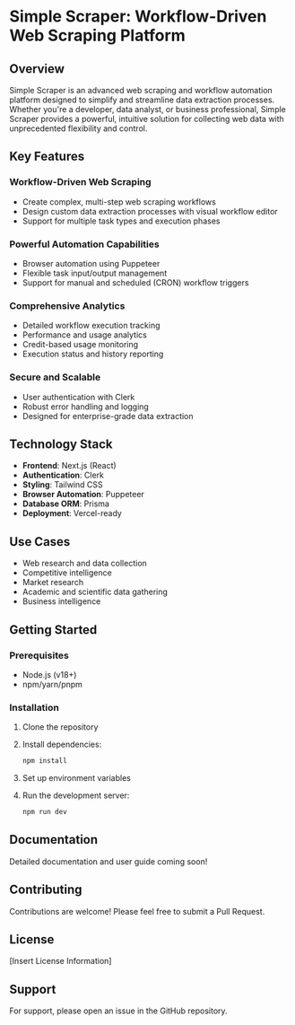 # Simple Scraper: Workflow-Driven Web Scraping Platform

## Overview

Simple Scraper is an advanced web scraping and workflow automation platform designed to simplify and streamline data extraction processes. Whether you're a developer, data analyst, or business professional, Simple Scraper provides a powerful, intuitive solution for collecting web data with unprecedented flexibility and control.

## Key Features

### Workflow-Driven Web Scraping
- Create complex, multi-step web scraping workflows
- Design custom data extraction processes with visual workflow editor
- Support for multiple task types and execution phases

### Powerful Automation Capabilities
- Browser automation using Puppeteer
- Flexible task input/output management
- Support for manual and scheduled (CRON) workflow triggers

### Comprehensive Analytics
- Detailed workflow execution tracking
- Performance and usage analytics
- Credit-based usage monitoring
- Execution status and history reporting

### Secure and Scalable
- User authentication with Clerk
- Robust error handling and logging
- Designed for enterprise-grade data extraction

## Technology Stack

- **Frontend**: Next.js (React)
- **Authentication**: Clerk
- **Styling**: Tailwind CSS
- **Browser Automation**: Puppeteer
- **Database ORM**: Prisma
- **Deployment**: Vercel-ready

## Use Cases

- Web research and data collection
- Competitive intelligence
- Market research
- Academic and scientific data gathering
- Business intelligence

## Getting Started

### Prerequisites
- Node.js (v18+)
- npm/yarn/pnpm

### Installation
1. Clone the repository
2. Install dependencies:
   ```bash
   npm install
   ```

3. Set up environment variables
4. Run the development server:
   ```bash
   npm run dev
   ```

## Documentation

Detailed documentation and user guide coming soon!

## Contributing

Contributions are welcome! Please feel free to submit a Pull Request.

## License

[Insert License Information]

## Support

For support, please open an issue in the GitHub repository.
